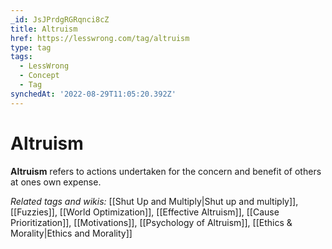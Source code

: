 ```yaml
---
_id: JsJPrdgRGRqnci8cZ
title: Altruism
href: https://lesswrong.com/tag/altruism
type: tag
tags:
  - LessWrong
  - Concept
  - Tag
synchedAt: '2022-08-29T11:05:20.392Z'
---
```

# Altruism

**Altruism** refers to actions undertaken for the concern and benefit of others at ones own expense.

_Related tags and wikis:_ [[Shut Up and Multiply|Shut up and multiply]], [[Fuzzies]], [[World Optimization]], [[Effective Altruism]], [[Cause Prioritization]], [[Motivations]], [[Psychology of Altruism]], [[Ethics & Morality|Ethics and Morality]]